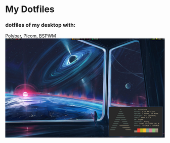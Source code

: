 # My Dotfiles
### dotfiles of my desktop with:
Polybar, Picom, BSPWM
![alt text](https://github.com/MartinMadrid08/dotfiles/blob/main/Desktop.png)
